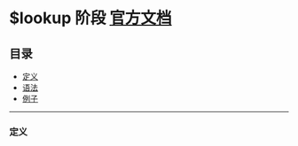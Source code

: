 # $lookup 阶段 [官方文档](https://docs.mongodb.com/manual/reference/operator/aggregation/lookup/)

## 目录
- [定义](#定义)
- [语法](#语法)
- [例子](#例子)
----------

### 定义

